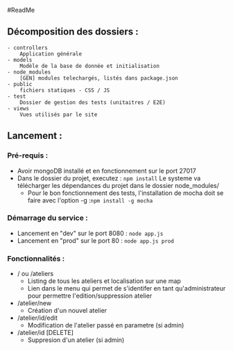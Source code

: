 #ReadMe
## Décomposition des dossiers :

	- controllers
		Application générale
	- models
		Modèle de la base de donnée et initialisation
	- node_modules
		[GEN] modules telechargés, listés dans package.json
	- public
		fichiers statiques - CSS / JS
	- test
		Dossier de gestion des tests (unitaitres / E2E)
	- views
		Vues utilisés par le site


## Lancement :

### Pré-requis : 
- Avoir mongoDB installé et en fonctionnement sur le port 27017
- Dans le dossier du projet, executez  : `npm install`
Le systeme va télécharger les dépendances du projet dans le dossier node_modules/
	- Pour le bon fonctionnement des tests, l'installation de mocha doit se faire avec l'option -g :`npm install -g mocha`

### Démarrage du service :
- Lancement en "dev" sur le port 8080 : `node app.js`
- Lancement en "prod" sur le port 80 	: `node app.js prod`

### Fonctionnalités :
* / ou /ateliers 
	* Listing de tous les ateliers et localisation sur une map
	* Lien dans le menu qui permet de s'identifer en tant qu'administrateur pour permettre l'edition/suppression atelier
* /atelier/new
	* Création d'un nouvel atelier
* /atelier/id/edit
	* Modification de l'atelier passé en parametre (si admin)
* /atelier/id [DELETE]
	* Suppresion d'un atelier (si admin)